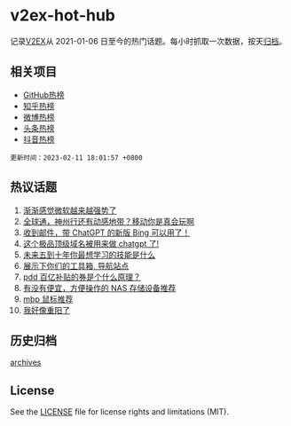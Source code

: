 # v2ex-hot-hub

 记录[V2EX](https://www.v2ex.com/)从 2021-01-06 日至今的热门话题。每小时抓取一次数据，按天[归档](archives)。
 
 ## 相关项目

- [GitHub热榜](https://github.com/it985/github-hot-hub)
- [知乎热榜](https://github.com/it985/zhihu-hot-hub)
- [微博热榜](https://github.com/it985/weibo-hot-hub)
- [头条热榜](https://github.com/it985/toutiao-hot-hub)
- [抖音热榜](https://github.com/it985/douyin-hot-hub)


 `更新时间：2023-02-11 18:01:57 +0800`

## 热议话题

1. [渐渐感觉微软越来越强势了](https://www.v2ex.com/t/915064)
1. [全球通，神州行还有动感地带？移动你是真会玩啊](https://www.v2ex.com/t/915085)
1. [收到邮件，带 ChatGPT 的新版 Bing 可以用了！](https://www.v2ex.com/t/915087)
1. [这个极品顶级域名被用来做 chatgpt 了!](https://www.v2ex.com/t/914989)
1. [未来五到十年你最想学习的技能是什么](https://www.v2ex.com/t/915016)
1. [展示下你们的工具箱, 导航站点](https://www.v2ex.com/t/914987)
1. [pdd 百亿补贴的券是个什么原理？](https://www.v2ex.com/t/915082)
1. [有没有便宜，方便操作的 NAS 存储设备推荐](https://www.v2ex.com/t/915083)
1. [mbp 鼠标推荐](https://www.v2ex.com/t/915061)
1. [我好像重阳了](https://www.v2ex.com/t/915097)

## 历史归档

[archives](archives)

## License

See the [LICENSE](LICENSE) file for license rights and limitations (MIT).
